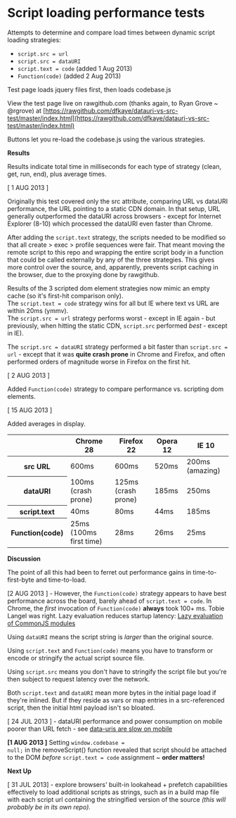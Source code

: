 Script loading performance tests
================================

Attempts to determine and compare load times between dynamic script loading strategies:

+ <code>script.src = url</code>
+ <code>script.src = dataURI</code>
+ <code>script.text = code</code> (added 1 Aug 2013)
+ <code>Function(code)</code> (added 2 Aug 2013)

Test page loads jquery files first, then loads codebase.js 

View the test page live on rawgithub.com (thanks again, to Ryan Grove ~ @rgrove) at 
[https://rawgithub.com/dfkaye/datauri-vs-src-test/master/index.html](https://rawgithub.com/dfkaye/datauri-vs-src-test/master/index.html)

Buttons let you re-load the codebase.js using the various strategies.


__Results__

Results indicate total time in milliseconds for each type of strategy (clean, get, run, end), plus average times.

[ 1 AUG 2013 ] 

Originally this test covered only the src attribute, comparing URL vs dataURI performance, the URL 
pointing to a static CDN domain.  In that setup, URL generally outperformed the dataURI across 
browsers - except for Internet Explorer (8-10) which processed the dataURI even faster than Chrome.

After adding the <code>script.text</code> strategy, the scripts needed to be modified so that all create > exec >
profile sequences were fair.  That meant moving the remote script to this repo and wrapping the entire 
script body in a function that could be called externally by any of the three strategies.  This gives 
more control over the source, and, apparently, prevents script caching in the browser, due to the 
proxying done by rawgithub.

Results of the 3 scripted dom element strategies now mimic an empty cache (so it's first-hit comparison only).  
The <code>script.text = code</code> strategy wins for all but IE where text vs URL are within 20ms (ymmv).  
The <code>script.src = url</code> strategy performs worst - except in IE again - but previously, when hitting 
the static CDN, <code>script.src</code> performed *best* - except in IE).  

The <code>script.src = dataURI</code> strategy performed a bit faster than <code>script.src = url</code> - 
except that it was __quite crash prone__ in Chrome and Firefox, and often performed orders of magnitude worse in 
Firefox on the first hit.

[ 2 AUG 2013 ]

Added <code>Function(code)</code> strategy to compare performance vs. scripting dom elements.

[ 15 AUG 2013 ] 

Added averages in display.

<table>
  <thead>
    <tr>
      <th></th>
      <th>Chrome 28</th>
      <th>Firefox 22</th>
      <th>Opera 12</th>
      <th>IE 10</th>
    </tr>
  </thead>
  <tbody>
    <tr>
      <th>src URL</th>
      <td>600ms</td>
      <td>600ms</td>
      <td>520ms</td>
      <td>200ms (amazing)</td>      
    </tr>  
    <tr>
      <th>dataURI</th>
      <td>100ms (crash prone)</td>
      <td>125ms (crash prone)</td>
      <td>185ms</td>
      <td>250ms</td>      
    </tr>    
    <tr>
      <th>script.text</th>
      <td>40ms</td>
      <td>80ms</td>
      <td>44ms</td>
      <td>185ms</td>      
    </tr>    
    <tr>
      <th>Function(code)</th>
      <td>25ms (100ms first time)</td>
      <td>28ms</td>
      <td>26ms</td>
      <td>25ms</td>      
    </tr>    
  </tbody>
</table>


__Discussion__

The point of all this had been to ferret out performance gains in time-to-first-byte and time-to-load.

[2 AUG 2013 ] - However, the <code>Function(code)</code> strategy appears to have best performance 
across the board, barely ahead of <code>script.text = code</code>.  In Chrome, the *first* invocation 
of <code>Function(code)</code> __always__ took 100+ ms.  Tobie Langel was right. Lazy evaluation reduces 
startup latency: [Lazy evaluation of CommonJS modules](http://calendar.perfplanet.com/2011/lazy-evaluation-of-commonjs-modules/)

Using <code>dataURI</code> means the script string is *larger* than the original source.

Using <code>script.text</code> and <code>Function(code)</code> means you have to transform or encode 
or stringify the actual script source file.

Using <code>script.src</code> means you don't have to stringify the script file but you're then subject to 
request latency over the network.

Both <code>script.text</code> and <code>dataURI</code> mean more bytes in the initial page load if they're inlined.
But if they reside as vars or map entries in a src-referenced script, then the initial html payload isn't so bloated.

[ 24 JUL 2013 ] - dataURI performance and power consumption on mobile poorer than URL fetch - 
see [data-uris are slow on mobile](http://www.mobify.com/blog/data-uris-are-slow-on-mobile/)

__[1 AUG 2013 ]__
Setting <code>window.codebase = null;</code> in the removeScript() function revealed that script should be 
attached to the DOM *before* <code>script.text = code</code> assignment ~ __order matters!__


__Next Up__

[ 31 JUL 2013] - explore browsers' built-in lookahead + prefetch capabilities effectively to 
load additional scripts as strings, such as in a build map file with each script url containing the
stringified version of the source *(this will probably be in its own repo).*

